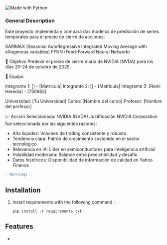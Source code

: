 ![Made with Python](https://forthebadge.com/images/badges/made-with-python.svg)

### General Description

Este proyecto implementa y compara dos modelos de predicción de series temporales para el precio de cierre de acciones:

SARIMAX (Seasonal AutoRegressive Integrated Moving Average with eXogenous variables)
FFNN (Feed-Forward Neural Network)

🎯 Objetivo
Predecir el precio de cierre diario de NVIDIA (NVDA) para los días 20-24 de octubre de 2025.

👥 Equipo

Integrante 1: [] - [Matrícula]
Integrante 2: [] - [Matrícula]
Integrante 3: [Remi Heredia] - [750662]

Universidad: [Tu Universidad]
Curso: [Nombre del curso]
Profesor: [Nombre del profesor]

📈 Acción Seleccionada: NVIDIA (NVDA)
Justificación
NVIDIA Corporation fue seleccionada por las siguientes razones:

- Alta liquidez: Volumen de trading consistente y robusto
- Tendencia clara: Patrón de crecimiento sostenido en el sector tecnológico
- Relevancia en IA: Líder en semiconductores para inteligencia artificial
- Volatilidad moderada: Balance entre predictibilidad y desafío
- Datos históricos: Disponibilidad de información de calidad en Yahoo Finance

```diff
- Warnings
```

## Installation

1. Install requirements with the following command :

   `pip install -r requirements.txt`

## Features

- 
